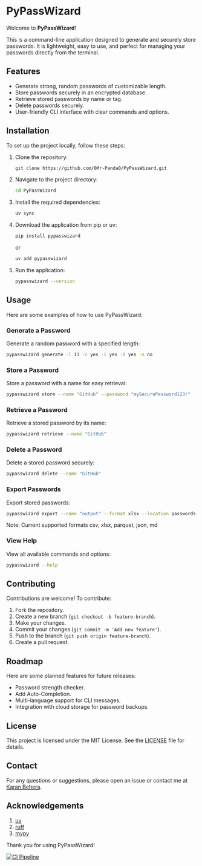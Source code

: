 # PyPassWizard

Welcome to **PyPassWizard**!

This is a command-line application designed to generate and securely store passwords. It is lightweight, easy to use, and perfect for managing your passwords directly from the terminal.

## Features

- Generate strong, random passwords of customizable length.
- Store passwords securely in an encrypted database.
- Retrieve stored passwords by name or tag.
- Delete passwords securely.
- User-friendly CLI interface with clear commands and options.

## Installation

To set up the project locally, follow these steps:

1. Clone the repository:

    ```bash
    git clone https://github.com/0Mr-Panda0/PyPassWizard.git
    ```

2. Navigate to the project directory:

    ```bash
    cd PyPassWizard
    ```

3. Install the required dependencies:

    ```bash
    uv sync
    ```

4. Download the application from pip or uv:

    ```bash
    pip install pypasswizard
    ```

    or

    ```bash
    uv add pypasswizard
    ```

5. Run the application:

    ```bash
    pypasswizard --version
    ```

## Usage

Here are some examples of how to use PyPassWizard:

### Generate a Password

Generate a random password with a specified length:

```bash
pypasswizard generate -l 13 -c yes -i yes -d yes -s no
```

### Store a Password

Store a password with a name for easy retrieval:

```bash
pypasswizard store --name "GitHub" --password "mySecurePassword123!"
```

### Retrieve a Password

Retrieve a stored password by its name:

```bash
pypasswizard retrieve --name "GitHub"
```

### Delete a Password

Delete a stored password securely:

```bash
pypasswizard delete --name "GitHub"
```

### Export Passwords

Export stored passwords:

```bash
pypasswizard export --name "output" --format xlsx --location passwords
```

Note: Current supported formats csv, xlsx, parquet, json, md

### View Help

View all available commands and options:

```bash
pypasswizard --help
```

## Contributing

Contributions are welcome! To contribute:

1. Fork the repository.
2. Create a new branch (`git checkout -b feature-branch`).
3. Make your changes.
4. Commit your changes (`git commit -m 'Add new feature'`).
5. Push to the branch (`git push origin feature-branch`).
6. Create a pull request.

## Roadmap

Here are some planned features for future releases:

- Password strength checker.
- Add Auto-Completion.
- Multi-language support for CLI messages.
- Integration with cloud storage for password backups.

## License

This project is licensed under the MIT License. See the [LICENSE](LICENSE) file for details.

## Contact

For any questions or suggestions, please open an issue or contact me at [Karan Behera](mailto:karan.behera366@gmail.com).

## Acknowledgements

1. [uv](https://github.com/astral-sh/uv)
2. [ruff](https://github.com/astral-sh/ruff)
3. [mypy](https://github.com/python/mypy)

Thank you for using PyPassWizard!

[![CI Pipeline](https://github.com/0Mr-Panda0/PyPassWizard/actions/workflows/main.yml/badge.svg)](https://github.com/0Mr-Panda0/PyPassWizard/actions/workflows/main.yml)
